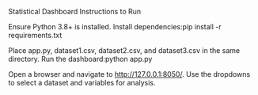 Statistical Dashboard
Instructions to Run

Ensure Python 3.8+ is installed.
Install dependencies:pip install -r requirements.txt


Place app.py, dataset1.csv, dataset2.csv, and dataset3.csv in the same directory.
Run the dashboard:python app.py


Open a browser and navigate to http://127.0.0.1:8050/.
Use the dropdowns to select a dataset and variables for analysis.
